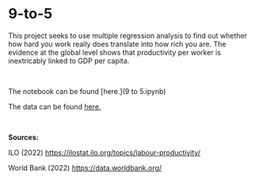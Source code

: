 # 9-to-5

This project seeks to use multiple regression analysis to find out whether how hard you work really does translate into how rich you are. The evidence at the global level shows that productivity per worker is inextricably linked to GDP per capita.

<br/>

The notebook can be found [here.](9 to 5.ipynb)

The data can be found [here.](https://github.com/jcarterlab/9-to-5/tree/main/Data)

<br/>

**Sources:**

ILO (2022) https://ilostat.ilo.org/topics/labour-productivity/

World Bank (2022) https://data.worldbank.org/

